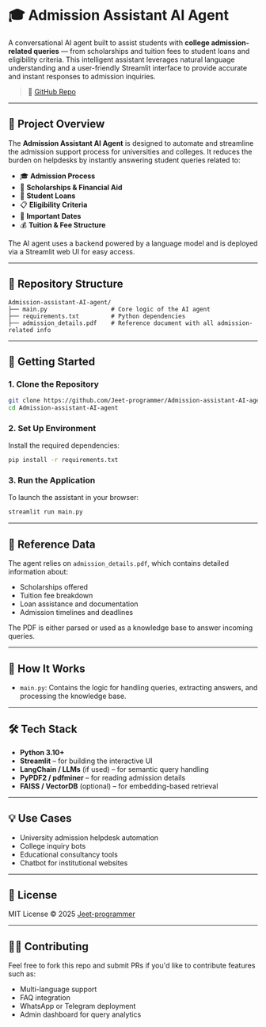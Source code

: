 # 🎓 Admission Assistant AI Agent

A conversational AI agent built to assist students with **college admission-related queries** — from scholarships and tuition fees to student loans and eligibility criteria. This intelligent assistant leverages natural language understanding and a user-friendly Streamlit interface to provide accurate and instant responses to admission inquiries.

> 🔗 [GitHub Repo](https://github.com/Jeet-programmer/Admission-assistant-AI-agent.git)

---

## 🧠 Project Overview

The **Admission Assistant AI Agent** is designed to automate and streamline the admission support process for universities and colleges. It reduces the burden on helpdesks by instantly answering student queries related to:

* 🎓 **Admission Process**
* 💸 **Scholarships & Financial Aid**
* 🏦 **Student Loans**
* 📋 **Eligibility Criteria**
* 📅 **Important Dates**
* 💰 **Tuition & Fee Structure**

The AI agent uses a backend powered by a language model and is deployed via a Streamlit web UI for easy access.

---

## 📁 Repository Structure

```
Admission-assistant-AI-agent/
├── main.py                  # Core logic of the AI agent
├── requirements.txt         # Python dependencies
├── admission_details.pdf    # Reference document with all admission-related info
```

---

## 🚀 Getting Started

### 1. Clone the Repository

```bash
git clone https://github.com/Jeet-programmer/Admission-assistant-AI-agent.git
cd Admission-assistant-AI-agent
```

### 2. Set Up Environment

Install the required dependencies:

```bash
pip install -r requirements.txt
```

### 3. Run the Application

To launch the assistant in your browser:

```bash
streamlit run main.py
```

---

## 📘 Reference Data

The agent relies on `admission_details.pdf`, which contains detailed information about:

* Scholarships offered
* Tuition fee breakdown
* Loan assistance and documentation
* Admission timelines and deadlines

The PDF is either parsed or used as a knowledge base to answer incoming queries.

---

## 🧩 How It Works

* `main.py`: Contains the logic for handling queries, extracting answers, and processing the knowledge base.
---

## 🛠 Tech Stack

* **Python 3.10+**
* **Streamlit** – for building the interactive UI
* **LangChain / LLMs** (if used) – for semantic query handling
* **PyPDF2 / pdfminer** – for reading admission details
* **FAISS / VectorDB** (optional) – for embedding-based retrieval

---

## 💡 Use Cases

* University admission helpdesk automation
* College inquiry bots
* Educational consultancy tools
* Chatbot for institutional websites

---

## 📃 License

MIT License © 2025 [Jeet-programmer](https://github.com/Jeet-programmer)

---

## 🙋‍♂️ Contributing

Feel free to fork this repo and submit PRs if you'd like to contribute features such as:

* Multi-language support
* FAQ integration
* WhatsApp or Telegram deployment
* Admin dashboard for query analytics
